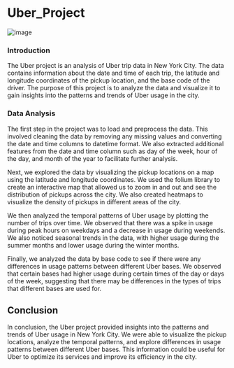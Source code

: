 # Uber_Project
![image](https://user-images.githubusercontent.com/112232080/231669365-c1fe6f5f-1049-46b0-ac57-778ae9c3855e.png)


### Introduction
The Uber project is an analysis of Uber trip data in New York City. The data contains information about the date and time of each trip, the latitude and longitude coordinates of the pickup location, and the base code of the driver. The purpose of this project is to analyze the data and visualize it to gain insights into the patterns and trends of Uber usage in the city.

### Data Analysis
The first step in the project was to load and preprocess the data. This involved cleaning the data by removing any missing values and converting the date and time columns to datetime format. We also extracted additional features from the date and time column such as day of the week, hour of the day, and month of the year to facilitate further analysis.

Next, we explored the data by visualizing the pickup locations on a map using the latitude and longitude coordinates. We used the folium library to create an interactive map that allowed us to zoom in and out and see the distribution of pickups across the city. We also created heatmaps to visualize the density of pickups in different areas of the city.

We then analyzed the temporal patterns of Uber usage by plotting the number of trips over time. We observed that there was a spike in usage during peak hours on weekdays and a decrease in usage during weekends. We also noticed seasonal trends in the data, with higher usage during the summer months and lower usage during the winter months.

Finally, we analyzed the data by base code to see if there were any differences in usage patterns between different Uber bases. We observed that certain bases had higher usage during certain times of the day or days of the week, suggesting that there may be differences in the types of trips that different bases are used for.

## Conclusion
In conclusion, the Uber project provided insights into the patterns and trends of Uber usage in New York City. We were able to visualize the pickup locations, analyze the temporal patterns, and explore differences in usage patterns between different Uber bases. This information could be useful for Uber to optimize its services and improve its efficiency in the city.

